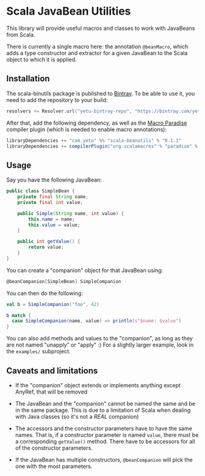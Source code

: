 # Scala JavaBean Utilities

This library will provide useful macros and classes to work with JavaBeans from Scala.

There is currently a single macro here: the annotation `@beanMacro`, which adds a type constructor and extractor for
a given JavaBean to the Scala object to which it is applied.

## Installation

The scala-binutils package is published to [Bintray](https://bintray.com/yetu/maven/scala-beanutils). To be able to use
it, you need to add the repository to your build:

```scala
resolvers += Resolver.url("yetu-bintray-repo", "https://bintray.com/yetu/maven")
```

After that, add the following dependency, as well as the
[Macro Paradise](http://docs.scala-lang.org/overviews/macros/paradise.html) compiler plugin (which is needed to enable
macro annotations):

```scala
libraryDependencies += "com.yetu" %% "scala-beanutils" % "0.1.1"
libraryDependencies += compilerPlugin("org.scalamacros" % "paradise" % "2.1.0-M5" cross CrossVersion.full)
```

## Usage

Say you have the following JavaBean:

```java
public class SimpleBean {
    private final String name;
    private final int value;

    public Simple(String name, int value) {
        this.name = name;
        this.value = value;
    }

    public int getValue() {
        return value;
    }
}

```

You can create a "companion" object for that JavaBean using:

```scala
@beanCompanion[SimpleBean] SimpleCompanion
```

You can then do the following:

```scala
val b = SimpleCompanion("foo", 42)

b match {
  case SimpleCompanion(name, value) => println(s"$name: $value")
}
```

You can also add methods and values to the "companion", as long as they are not named "unapply" or "apply" :) For a
slightly larger example, look in the `examples/` subproject.

## Caveats and limitations

* If the "companion" object extends or implements anything except AnyRef, that will be removed

* The JavaBean and the "companion" cannot be named the same and be in the same package. This is due to a limitation of
Scala when dealing with Java classes (so it's not a *REAL* companion)

* The accessors and the constructor parameters have to have the same names. That is, if a constructor parameter is
named `value`, there must be a corresponding `getValue()` method. There have to be accessors for all of the constructor
parameters.

* If the JavaBean has multiple constructors, `@beanCompanion` will pick the one with the most parameters.

